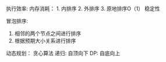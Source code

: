 执行效率:
内存消耗： 1. 内排序   2. 外排序  3. 原地排序O（1）
稳定性 


冒泡排序:
1. 相邻的两个节点之间进行排序
2. 根据预期大小关系进行排序


动态规划： 贪心算法
递归: 自顶向下
DP: 自底向上